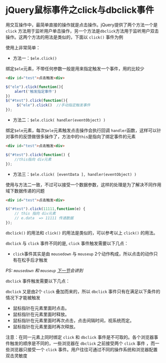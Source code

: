 # jQuery鼠标事件之click与dbclick事件 


用交互操作中，最简单直接的操作就是点击操作。jQuery提供了两个方法一个是 `click` 方法用于监听用户单击操作，另一个方法是`dbclick`方法用于监听用户双击操作。这两个方法的用法是类似的，下面以 `click()` 事件为例

使用上非常简单：

* 方法一：`$ele.click()`

绑定`$ele`元素，不带任何参数一般是用来指定触发一个事件，用的比较少

```html
<div id="test">点击触发<div>
```
```js
$("ele").click(function(){
    alert('触发指定事件')
})
$("#test").click(function(){
     $("ele").click()  //手动指定触发事件 
});
```

* 方法二：`$ele.click( handler(eventObject) )`

绑定`$ele`元素，每次`$ele`元素触发点击操作会执行回调 `handler`函数，这样可以针对事件的反馈做很多操作了，方法中的`this`是指向了绑定事件的元素

```html
<div id="test">点击触发<div>
```
```js
$("#test").click(function() {
    //this指向 div元素
});
```

* 方法三：`$ele.click( [eventData ], handler(eventObject) )`

使用与方法二一致，不过可以接受一个数据参数，这样的处理是为了解决不同作用域下数据传递的问题

```html
<div id="test">点击触发<div>
```
```js
$("#test").click(11111,function(e) {
    // this 指向 div元素
    // e.data  => 11111 传递数据
});
```

`dbclick()` 的用法和 `click()` 的用法是类似的，可以参考以上 `click()` 的用法。

`dbclick` 与 `click` 事件不同的是, `click` 事件触发需要以下几点：

- `click`事件其实是由 `mousedown` 与 `mouseup` 2个动作构成，所以点击的动作只有在松手后才触发

_PS: `mousedown` 和 `mouseup` [下一节](./1-2.md)会讲到_

`dbclick` 事件触发需要以下几点：

`dbclick` 又是由2个 `click` 叠加而来的，所以 `dbclick` 事件只有在满足以下条件的情况下才能被触发

- 鼠标指针在元素里面时点击。
- 鼠标指针在元素里面时释放。
- 鼠标指针在元素里面时再次点击，点击间隔时间，视系统而定。
- 鼠标指针在元素里面时再次释放。

注意：在同一元素上同时绑定 `click` 和 `dbclick` 事件是不可取的。各个浏览器事件触发的顺序是不同的，一些浏览器在 `dbclick` 之前接受两个 `click` 事件 ，而一些浏览器只接受一个 `click` 事件。用户往往可通过不同的操作系统和浏览器配置双击灵敏度


